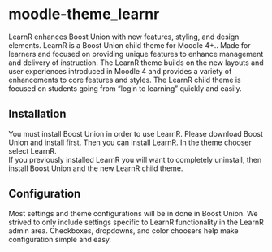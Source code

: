 moodle-theme_learnr
==============================

LearnR enhances Boost Union with new features, styling, and design elements.  LearnR is a Boost Union child theme for Moodle 4+.. Made for learners and focused on providing unique features to enhance management and delivery of instruction. The LearnR theme builds on the new layouts and user experiences introduced in Moodle 4 and provides a variety of enhancements to core features and styles. The LearnR child theme is focused on students going from “login to learning” quickly and easily.


Installation
------

You must install Boost Union in order to use LearnR.  Please download Boost Union and install first.  Then you can install LearnR.  In the theme chooser select LearnR.  
If you previously installed LearnR you will want to completely uninstall, then install Boost Union and the new LearnR child theme.


Configuration
------

Most settings and theme configurations will be in done in Boost Union.  We strived to only include settings specific to LearnR functionality in the LearnR admin area.  Checkboxes, dropdowns, and color choosers help make configuration simple and easy.